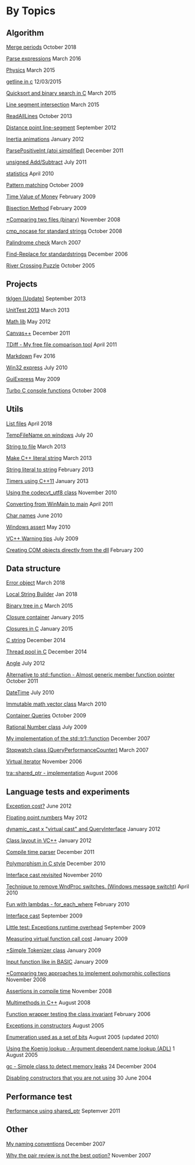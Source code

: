 # By Topics


## Algorithm

[Merge periods](periods.md) October 2018

[Parse expressions](expr3.md) March 2016

[Physics](physics.md) March 2015

[getline  in c](cgetline.md) 12/03/2015

[Quicksort and binary search in C](algoc.md) March 2015

[Line segment intersection](lineline.md) March 2015

[ReadAllLines](ReadAllLines.md) October 2013

[Distance point line-segment](linepoint.md) September 2012

[ Inertia animations](animation.md) January 2012

[ ParsePositiveInt (atoi simplified)](atoi.md) December 2011

[ unsigned Add/Subtract](unsigned.md) July 2011

[statistics](minmax.md) April 2010

[Pattern matching](pattern.md) October 2009

[Time Value of Money](timevalue.md) February 2009

[Bisection Method](Bisection.md) February 2009

[*Comparing two files (binary)](filecomp.md) November 2008 

[cmp_nocase for standard strings](cmpnocase.md) October 2008

[Palindrome check](palindrome.md) March 2007

[Find-Replace for standardstrings](finreplace.md) December 2006

[River Crossing Puzzle](puzzle.md) October 2005


## Projects


[tklgen (Update)](tklgen2.md) September 2013

[UnitTest 2013](UnitTest2013.md) March 2013

[Math lib](mathlib.md) May 2012

[ Canvas++](canvasplusplus.md) December 2011

[TDiff - My free file comparison tool](tdiff.md) April 2011

[Markdown](markdown.md) Fev 2016

[Win32 express](win32express.md) July 2010

[GuiExpress](GuiExpress.md) May 2009

[Turbo C console functions](console.md) October 2008

## Utils

[List files](listfiles.md) April 2018

[TempFileName on windows](tempfile.md) July 20

[String to file](stringtofile.md) March 2013

[Make C++ literal string](filetoliteral.md) March 2013

[String literal to string](littostring.md) February 2013

[Timers using C++11](timers.md) January 2013

[Using the codecvt_utf8 class](utf8.md) November 2010

[Converting from WinMain to main](winmain.md) April 2011

[Char names](charnames.md) June 2010

[Windows assert](winassert.md) May 2010

[VC++ Warning tips](vcwarnings.md) July 2009



[Creating COM objects directly from the dll](comdll.md) February 200

## Data structure

[Error object](errorobj.md) March 2018

[Local String Builder](localstrbuilder.md) Jan 2018

[Binary tree in c](btreec.md) March 2015

[Closure container](cclosures.md) January 2015

[Closures in C](cclosure.md) January 2015

[C string](cstr.md) December 2014

[Thread pool in C](threadpoolc.md) December 2014

[Angle](angle.md) July 2012

[ Alternative to std::function - Almost generic member function pointer](func_ptr.md) October 2011

[DateTime](datetime.md) July 2010

[Immutable math vector class](mathvector.md) March 2010

[Container Queries](queries.md) October 2009

[Rational Number class](rational.md) July 2009

[My implementation of the std::tr1::function](function.md) December 2007

[Stopwatch class (QueryPerformanceCounter)](Stopwatch.md) March 2007

[Virtual iterator](virtuait.md) November 2006

[tra::shared_ptr - implementation](shared_ptr.md) August 2006

## Language tests and experiments
[Exception cost?](exceptionscost.md) June 2012

[ Floating point numbers](floatmath.md) May 2012

[ dynamic_cast x "virtual cast" and QueryInterface](dynamic_castperf.md) January 2012

[ Class layout in VC++](classlayout.md) January 2012

[ Compile time parser](compparser.md) December 2011

[Polymorphism in C style](cpoly.md) December 2010

[Interface cast revisited](icast3.md) November 2010

[Technique to remove WndProc switches. (Windows message switcht)](wndproc.md) April 2010

[Fun with lambdas - for_each_where](funlamdas2.md) February 2010

[Interface cast](interface_cast.md) September 2009

[Little test: Exceptions runtime overhead](exceptionruntimeoverhead.md) September 2009

[Measuring virtual function call cost](virtualcost.md) January 2009

[*Simple Tokenizer class](simpletk) January 2009

[Input function like in BASIC](basicinput.md) January 2009

[*Comparing two approaches to implement polymorphic collections](policol.md) November 2008 

[Assertions in compile time](cassert.md) November 2008

[Multimethods in C++](multimethods.md) August 2008

[Function wrapper testing the class invariant](fwrapper.md) February 2006

[Exceptions in constructors](excctor.md) August 2005

[Enumeration used as a set of bits](enum.md) August 2005 (updated 2010)

[Using the Koenig lookup - Argument dependent name lookup (ADL)](koenig.md) 1 August 2005

[gc - Simple class to detect memory leaks](gc.md) 24 December 2004

[Disabling constructors that you are not using](disctor.md) 30 June 2004

## Performance test

[ Performance using shared_ptr](smartptrperf.md) Septemver 2011


## Other

[My naming conventions](naming.md) December 2007

[Why the pair review is not the best option?](pairreview.md) November 2007

